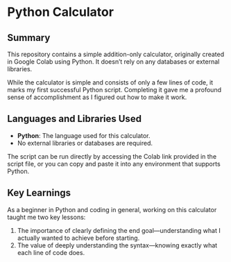 # Python Calculator

## Summary

This repository contains a simple addition-only calculator, originally created in Google Colab using Python. It doesn’t rely on any databases or external libraries.

While the calculator is simple and consists of only a few lines of code, it marks my first successful Python script. Completing it gave me a profound sense of accomplishment as I figured out how to make it work.

## Languages and Libraries Used

- **Python**: The language used for this calculator.
- No external libraries or databases are required.

The script can be run directly by accessing the Colab link provided in the script file, or you can copy and paste it into any environment that supports Python.

## Key Learnings

As a beginner in Python and coding in general, working on this calculator taught me two key lessons:

1. The importance of clearly defining the end goal—understanding what I actually wanted to achieve before starting.
2. The value of deeply understanding the syntax—knowing exactly what each line of code does.
